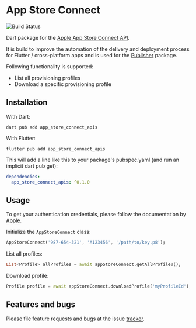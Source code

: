 # App Store Connect

![Build Status](https://github.com/methodpark/App_Store_Connect/actions/workflows/github-actions.yml/badge.svg)

Dart package for the [Apple App Store Connect API](https://developer.apple.com/documentation/appstoreconnectapi).

It is build to improve the automation of the delivery and deployment process for Flutter / cross-platform apps and is used for the [Publisher](https://pub.dev/packages/publisher) package.

Following functionality is supported:

- List all provisioning profiles
- Download a specific provisioning profile

## Installation

With Dart:

```shell
dart pub add app_store_connect_apis
```

With Flutter:

```shell
flutter pub add app_store_connect_apis
```

This will add a line like this to your package's pubspec.yaml (and run an implicit dart pub get):

```yml
dependencies:
  app_store_connect_apis: ^0.1.0
```

## Usage

To get your authentication credentials, please follow the documentation by [Apple](https://developer.apple.com/documentation/appstoreconnectapi/creating_api_keys_for_app_store_connect_api).

Initialize the `AppStoreConnect` class:

```dart
AppStoreConnect('987-654-321', 'A123456', '/path/to/key.p8');
```

List all profiles:

```dart
List<Profile> allProfiles = await appStoreConnect.getAllProfiles();
```

Download profile:

```dart
Profile profile = await appStoreConnect.downloadProfile('myProfileId');
```

## Features and bugs

Please file feature requests and bugs at the issue [tracker](https://github.com/methodpark/App_Store_Connect/issues).
